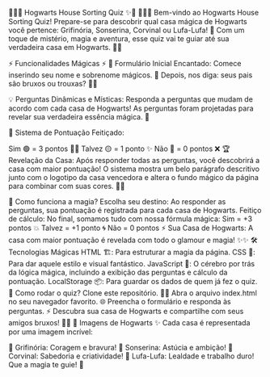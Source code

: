 🧙‍♂️✨ Hogwarts House Sorting Quiz ✨🏰
🎩🧙‍♀️ Bem-vindo ao Hogwarts House Sorting Quiz! Prepare-se para descobrir qual casa mágica de Hogwarts você pertence: Grifinória, Sonserina, Corvinal ou Lufa-Lufa! 🌟 Com um toque de mistério, magia e aventura, esse quiz vai te guiar até sua verdadeira casa em Hogwarts. 🏰✨

⚡ Funcionalidades Mágicas ⚡
📜 Formulário Inicial Encantado: Comece inserindo seu nome e sobrenome mágicos. 🌟 Depois, nos diga: seus pais são bruxos ou trouxas? 🔮✨

💡 Perguntas Dinâmicas e Místicas: Responda a perguntas que mudam de acordo com cada casa de Hogwarts! As perguntas foram projetadas para revelar sua verdadeira essência mágica. 💫

🎯 Sistema de Pontuação Feitiçado:

Sim 🟢 = 3 pontos 🧙‍♂️
Talvez 🟡 = 1 ponto ✨
Não 🔴 = 0 pontos ❌
🏆 Revelação da Casa: Após responder todas as perguntas, você descobrirá a casa com maior pontuação! O sistema mostra um belo parágrafo descritivo junto com o logotipo da casa vencedora e altera o fundo mágico da página para combinar com suas cores. 🏰💫

🎨 Como funciona a magia?
Escolha seu destino: Ao responder as perguntas, sua pontuação é registrada para cada casa de Hogwarts.
Feitiço de cálculo: No final, somamos tudo com nossa fórmula mágica:
Sim = +3 pontos 💥
Talvez = +1 ponto 🌀
Não = 0 pontos ⚡
Sua Casa de Hogwarts: A casa com maior pontuação é revelada com todo o glamour e magia! ✨✨
🛠️ Tecnologias Mágicas
HTML 🏗️: Para estruturar a magia da página.
CSS 🎨: Para dar aquele estilo e visual fantástico.
JavaScript 🔮: O cérebro por trás da lógica mágica, incluindo a exibição das perguntas e cálculo da pontuação.
LocalStorage 📦: Para guardar os dados de quem já fez o quiz.
🏰 Como rodar o quiz?
Clone este repositório. 🧙‍♀️
Abra o arquivo index.html no seu navegador favorito. 🌐
Preencha o formulário e responda às perguntas. ⚡
Descubra sua casa de Hogwarts e compartilhe com seus amigos bruxos! 🧙‍♂️
🌈 Imagens de Hogwarts ✨
Cada casa é representada por uma imagem incrível:

🦁 Grifinória: Coragem e bravura!
🐍 Sonserina: Astúcia e ambição!
🦅 Corvinal: Sabedoria e criatividade!
🦡 Lufa-Lufa: Lealdade e trabalho duro!
Que a magia te guie! 🔮
